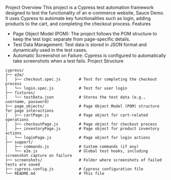 Project Overview
This project is a Cypress test automation framework designed to test the functionality of an e-commerce website, Sauce Demo. It uses Cypress to automate key functionalities such as login, adding products to the cart, and completing the checkout process.
Features
- Page Object Model (POM): The project follows the POM structure to keep the test logic separate from page-specific details.
- Test Data Management: Test data is stored in JSON format and dynamically used in the test cases.
- Automatic Screenshot on Failure: Cypress is configured to automatically take screenshots when a test fails.
Project Structure
```
cypress/
├── e2e/
│   ├── checkout.spec.js        # Test for completing the checkout process
│   └── login.spec.js           # Test for user login
├── fixtures/
│   └── testData.json           # Stores the test data (e.g., username, password)
├── page_objects/               # Page Object Model (POM) structure for page interactions
│   ├── cartPage.js             # Page object for cart-related operations
│   ├── checkoutPage.js         # Page object for checkout process
│   ├── inventoryPage.js        # Page object for product inventory actions
│   └── loginPage.js            # Page object for login actions
├── support/
│   ├── commands.js             # Custom commands (if any)
│   └── e2e.js                  # Global test hooks, including screenshot capture on failure
├── screenshots/                # Folder where screenshots of failed tests are saved
├── cypress.config.js           # Cypress configuration file
└── README.md                   # This file
